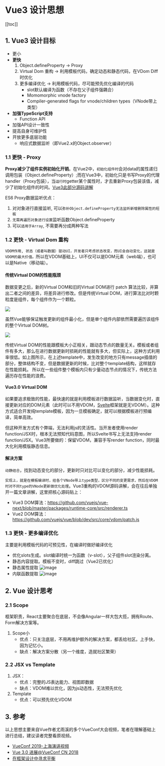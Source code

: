 # Vue3 设计思想

[[toc]]

## 1. Vue3 设计目标

* 更小
* **更快**
    1. Object.defineProperty -> Proxy
    1. Virtual Dom 重构 -> 利用模板代码，确定动态和静态代码，在VDom Diff时优化
    1. 更多编译优化 -> 利用模板代码，尽可能预先优化编译的代码
        * slot默认编译为函数（不存在父子组件强耦合）
        * Momomorphic vnode factory
        * Compiler-generated flags for vnode/children types（VNode带上类型）
* **加强TypeScript支持**
    * Function API
* 加强API设计一致性
* 提高自身可维护性
* 开放更多底层功能
    * 响应式数据监听（即Vue2.x的Object.observer）

### 1.1 更快 - Proxy

**Proxy减少了组件实例初始化开销**。在Vue2中，`初始化组件时`会对data的属性递归调用包装（Object.defineProperty）;而在Vue3中，初始化只是书写Proxy的代理handler（Proxy包装），当`运行时`getter某个属性时，才去重新Proxy包装该值，减少了初始化组件的时间。[Vue3此部分源码讲解](https://lq782655835.github.io/blogs/vue/vue3-reactive.html#_2-reactive)

ES6 Proxy数据监听优点：
1. 对对象进行直接监听, 可以`弥补Object.defineProperty无法监听新增删除属性的短板`
2. `无需再遍历对象进行设置`监听函数Object.defineProperty
3. 可以`适用于Array`, 不需要再分成两种写法

### 1.2 更快 - Virtual Dom 重构

`VDOM作用, 状态（或者叫数据）驱动UI，开发者只考虑状态改变，而UI会自动变化，这就是VDOM的最大价值。`所以在VDOM基础上，UI不仅可以是DOM元素（web端），也可以是Native（移动端）。

#### 传统Virtual DOM的性能瓶颈

数据变更之后，新的Virtual DOM和旧的Virtual DOM进行 patch 算法比较，并算出二者之间的差异，将差异进行修改。但是传统Virtual DOM，进行算法比对时颗粒度是组件，每个组件作为一个颗粒。

![](https://user-gold-cdn.xitu.io/2019/11/17/16e785150855744e?imageView2/0/w/1280/h/960/format/webp/ignore-error/1)

虽然Vue能够保证触发更新的组件最小化，但是单个组件内部依然需要遍历该组件的整个Virtual DOM树。

![](https://user-gold-cdn.xitu.io/2019/11/17/16e7851b71120fc4?imageView2/0/w/1280/h/960/format/webp/ignore-error/1)

传统Virtual DOM的性能跟模板大小正相关，跟动态节点的数量无关。模板或者组件有多大，那么在进行数据更新时损耗的性能就有多大，但实际上，这种方式利用率很低。如上图所示，在上述template中，发生改变的地方只有message插值的部分，整体结构不变，但是数据更新的时候，比对整个template结构，这样就存在性能损耗。
所以在一些组件整个模板内只有少量动态节点的情况下，传统方法遍历存在性能的浪费。

#### Vue3.0 Virtual DOM

如果要追求极致的性能，最快速的就是利用模板进行数据监听，当数据变化时，直接更新对应的DOM元素（此时可以不用VDOM，[Svelte](https://svelte.dev/blog/virtual-dom-is-pure-overhead)框架就是无VDOM）。这种方式适合开发纯template模板，因为一旦模板确定，就可以根据模板进行预编译，简单高效。

但这种开发方式有个弊端，无法利用js的灵活性。当开发者使用render function/JSX时，根本无法预知代码意图，所以Svelte书写上无法支持render function/JSX。Vue3所要做的：保留VDOM，兼容手写render function，同时最大化利用模版静态信息。

#### 解决方案

`动静结合`，找到动态变化的部分，更新时只对比可以变化的部分，减少性能损耗。

`实现上，就是在模板编译时，给各个VNode带上type类型，区分不同的变更需求，然后在VDOM时对不同type的VNode更新做优化处理`。Vue3重构的VDOM源码讲解，会在往后单独开一篇文章讲解，这里把核心源码贴上：
* Vue3 DOM算法：https://github.com/vuejs/vue-next/blob/master/packages/runtime-core/src/renderer.ts
* Vue2 DOM算法：https://github.com/vuejs/vue/blob/dev/src/core/vdom/patch.js

### 1.3 更快 - 更多编译优化

主要是利用模板代码的可预见性，在编译时做好编译优化

* 优化slots生成。slot编译时统一为函数（v-slot），父子组件slot渲染分离。
* 静态内容提取。模板不变时，diff跳过（Vue2已优化）
* 静态属性提取
![image](https://user-images.githubusercontent.com/6310131/71466334-3c961f00-27fa-11ea-9202-075037a0de77.png)
* 内联函数提取
![image](https://user-images.githubusercontent.com/6310131/71466569-ef667d00-27fa-11ea-9623-bdbcf34bbe66.png)

## 2. Vue 设计思考

### 2.1 Scope

框架职责，React主要聚合在底层，不会像Angular一样大包大揽，拥有Route、Form解决方案等。
1. Scope小
    * 优点：只关注底层，不用再维护额外的解决方案，都丢给社区。上手快，因为记忆小。
    * 缺点：解决方案分散（另一个维度，造就社区繁荣）

### 2.2 JSX vs Template

1. JSX：
    * 优点：完整的JS表达能力、视图即数据
    * 缺点：VDOM难以优化，因为js动态性，无法预先优化
1. Template
    * 优点：可以预先优化VDOM

## 3. 参考

以上思想主要来自Vue作者尤雨溪的多个VueConf大会视频，笔者在理解基础上进行总结，建议读者完整看原视频。

* [VueConf 2019-上海演讲视频](https://www.bilibili.com/video/av56093550?from=search&seid=17425026665332701435)
* [Vue 3.0 进展@VueConf CN 2018](https://www.bilibili.com/video/av48968552?from=search&seid=11269305592002355043)
* [在框架设计中寻求平衡](https://www.bilibili.com/video/av80042358?from=search&seid=17425026665332701435)